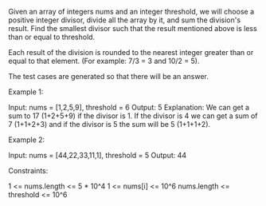 Given an array of integers nums and an integer threshold, we will choose a
positive integer divisor, divide all the array by it, and sum the division's
result. Find the smallest divisor such that the result mentioned above is
less than or equal to threshold.

Each result of the division is rounded to the nearest integer greater than or
equal to that element. (For example: 7/3 = 3 and 10/2 = 5).

The test cases are generated so that there will be an answer.


Example 1:


Input: nums = [1,2,5,9], threshold = 6
Output: 5
Explanation: We can get a sum to 17 (1+2+5+9) if the divisor is 1. 
If the divisor is 4 we can get a sum of 7 (1+1+2+3) and if the divisor is 5
the sum will be 5 (1+1+1+2). 


Example 2:


Input: nums = [44,22,33,11,1], threshold = 5
Output: 44



Constraints:


1 <= nums.length <= 5 * 10^4
1 <= nums[i] <= 10^6
nums.length <= threshold <= 10^6





